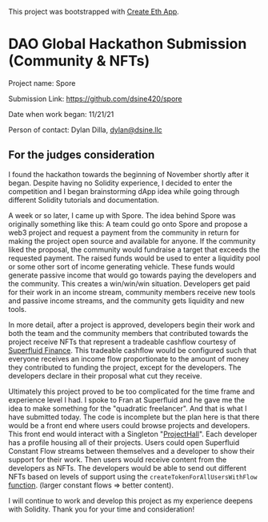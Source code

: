 This project was bootstrapped with [Create Eth App](https://github.com/paulrberg/create-eth-app).

# DAO Global Hackathon Submission (Community & NFTs)
Project name: Spore

Submission Link: https://github.com/dsine420/spore

Date when work began: 11/21/21

Person of contact: Dylan Dilla, dylan@dsine.llc

## For the judges consideration
I found the hackathon towards the beginning of November shortly after it began. Despite having no Solidity experience, I decided to enter the competition and I began brainstorming dApp idea while going through different Solidity tutorials and documentation.

A week or so later, I came up with Spore. The idea behind Spore was originally something like this: A team could go onto Spore and propose a web3 project and request a payment from the community in return for making the project open source and available for anyone. If the community liked the proposal, the community would fundraise a target that exceeds the requested payment. The raised funds would be used to enter a liquidity pool or some other sort of income generating vehicle. These funds would generate passive income that would go towards paying the developers and the community. This creates a win/win/win situation. Developers get paid for their work in an income stream, community members receive new tools and passive income streams, and the community gets liquidity and new tools.

In more detail, after a project is approved, developers begin their work and both the team and the community members that contributed towards the project receive NFTs that represent a tradeable cashflow courtesy of [Superfluid Finance](https://github.com/superfluid-finance/protocol-monorepo/tree/cfa_wrapper_library/examples/tradeable-cashflow). This tradeable cashflow would be configured such that everyone receives an income flow proportionate to the amount of money they contributed to funding the project, except for the developers. The developers declare in their proposal what cut they receive.

Ultimately this project proved to be too complicated for the time frame and experience level I had. I spoke to Fran at Superfluid and he gave me the idea to make something for the "quadratic freelancer". And that is what I have submitted today. The code is incomplete but the plan here is that there would be a front end where users could browse projects and developers. This front end would interact with a Singleton "[ProjectHall](https://github.com/dsine420/spore/blob/master/packages/contracts/projects/ProjectHall.sol)". Each developer has a profile housing all of their projects. Users could open Superfluid Constant Flow streams between themselves and a developer to show their support for their work. Then users would receive content from the developers as NFTs. The developers would be able to send out different NFTs based on levels of support using the `createTokenForAllUsersWithFlow` [function](https://github.com/dsine420/spore/blob/master/packages/contracts/content/ContentToken.sol#L27). (larger constant flows => better content).

I will continue to work and develop this project as my experience deepens with Solidity. Thank you for your time and consideration!
